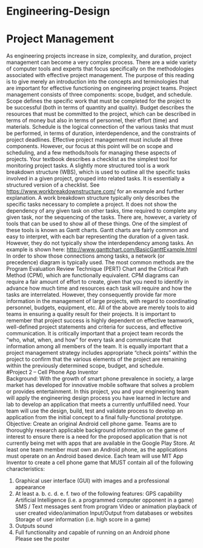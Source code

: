 # Engineering-Design
# Project Management
As engineering projects increase in size, complexity, and duration, project management can become a very complex process. There are a wide variety of computer tools and experts that focus specifically on the methodologies associated with effective project management. The purpose of this reading is to give merely an introduction into the concepts and terminologies that are important for effective functioning on engineering project teams.
Project management consists of three components: scope, budget, and schedule. Scope defines the specific work that must be completed for the project to be successful (both in terms of quantity and quality). Budget describes the resources that must be committed to the project, which can be described in terms of money but also in terms of personnel, their effort (time) and materials. Schedule is the logical connection of the various tasks that must be performed, in terms of duration, interdependence, and the constraints of project deadlines.
Effective project management must include all three components. However, our focus at this point will be on scope and scheduling, and a few methods/tools for managing these aspects of projects. Your textbook describes a checklist as the simplest tool for monitoring project tasks. A slightly more structured tool is a work breakdown structure (WBS), which is used to outline all the specific tasks involved in a given project, grouped into related tasks. It is essentially a structured version of a checklist. See https://www.workbreakdownstructure.com/ for an example and further explanation.
A work breakdown structure typically only describes the specific tasks necessary to complete a project. It does not show the dependency of any given task on other tasks, time required to complete any given task, nor the sequencing of the tasks. There are, however, a variety of tools that can be used to show all of these things. One of the simplest of these tools is known as Gantt charts. Gantt charts are fairly common and easy to interpret, with each bar representing the duration of a given task. However, they do not typically show the interdependency among tasks. An example is shown here: http://www.ganttchart.com/BasicGanttExample.html
In order to show those connections among tasks, a network (or precedence) diagram is typically used. The most common methods are the Program Evaluation Review Technique (PERT) Chart and the Critical Path Method (CPM), which are functionally equivalent. CPM diagrams can require a fair amount of effort to create, given that you need to identify in advance how much time and resources each task will require and how the tasks are interrelated. However, they consequently provide far more information in the management of large projects, with regard to coordinating personnel, budgets, equipment, etc.
All of the above are merely tools to aid teams in ensuring a quality result for their projects. It is important to remember that project success is highly dependent on effective teamwork, well-defined project statements and criteria for success, and effective communication. It is critically important that a project team records the “who, what, when, and how” for every task and communicate that information among all members of the team. It is equally important that a project management strategy includes appropriate “check points” within the project to confirm that the various elements of the project are remaining within the previously determined scope, budget, and schedule.  
#Project 2 – Cell Phone App Inventor  
Background: With the growth of smart phone prevalence in society, a large market has developed for innovative mobile software that solves a problem or provides entertainment. In this project, you and your engineering team will apply the engineering design process you have learned in lecture and lab to develop an application that meets a currently unfulfilled need. Your team will use the design, build, test and validate process to develop an application from the initial concept to a final fully-functional prototype.  
Objective: Create an original Android cell phone game. Teams are to thoroughly research applicable background information on the game of interest to ensure there is a need for the proposed application that is not currently being met with apps that are available in the Google Play Store. At least one team member must own an Android phone, as the applications must operate on an Android based device. Each team will use MIT App Inventor to create a cell phone game that MUST contain all of the following characteristics:  
1. Graphical user interface (GUI) with images and a professional appearance
 2. At least a.
b. c. d. e. f.
two of the following features:
GPS capability
Artificial Intelligence (i.e. a programmed computer opponent in a game) SMS / Text messages sent from program
Video or animation playback of user created video/animation Input/Output from databases or websites
Storage of user information (i.e. high score in a game)
3. Outputs sound
4. Full functionality and capable of running on an Android phone  
Please see the poster
